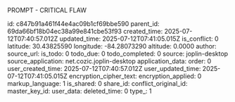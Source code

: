 PROMPT - CRITICAL FLAW

id: c847b91a461f44e4ac09b1cf69bbe590
parent_id: 69da66bf18b04ec38a99e841cbe53f93
created_time: 2025-07-12T07:40:57.012Z
updated_time: 2025-07-12T07:41:05.015Z
is_conflict: 0
latitude: 30.43825590
longitude: -84.28073290
altitude: 0.0000
author: 
source_url: 
is_todo: 0
todo_due: 0
todo_completed: 0
source: joplin-desktop
source_application: net.cozic.joplin-desktop
application_data: 
order: 0
user_created_time: 2025-07-12T07:40:57.012Z
user_updated_time: 2025-07-12T07:41:05.015Z
encryption_cipher_text: 
encryption_applied: 0
markup_language: 1
is_shared: 0
share_id: 
conflict_original_id: 
master_key_id: 
user_data: 
deleted_time: 0
type_: 1